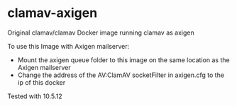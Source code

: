 # clamav-axigen

Original clamav/clamav Docker image running clamav as axigen

To use this Image with Axigen mailserver:
- Mount the axigen queue folder to this image on the same location as the Axigen mailserver
- Change the address of the AV:ClamAV socketFilter in axigen.cfg to the ip of this docker

Tested with 10.5.12